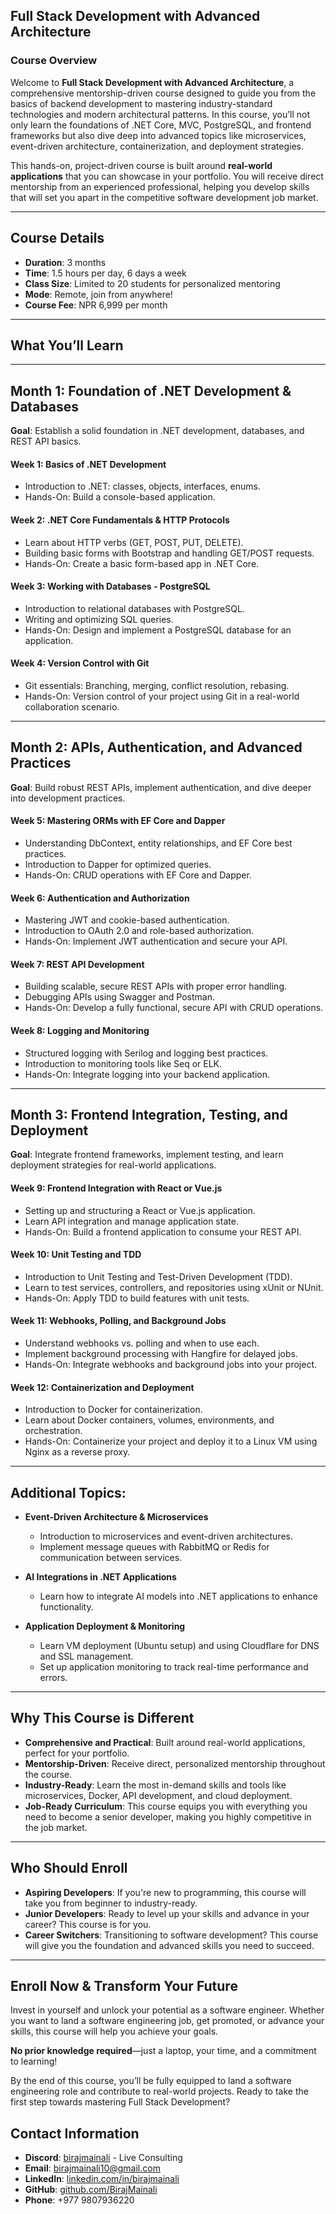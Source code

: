 
## **Full Stack Development with Advanced Architecture**

### **Course Overview**

Welcome to **Full Stack Development with Advanced Architecture**, a comprehensive mentorship-driven course designed to guide you from the basics of backend development to mastering industry-standard technologies and modern architectural patterns. In this course, you’ll not only learn the foundations of .NET Core, MVC, PostgreSQL, and frontend frameworks but also dive deep into advanced topics like microservices, event-driven architecture, containerization, and deployment strategies.

This hands-on, project-driven course is built around **real-world applications** that you can showcase in your portfolio. You will receive direct mentorship from an experienced professional, helping you develop skills that will set you apart in the competitive software development job market.

---

## **Course Details**

- **Duration**: 3 months
- **Time**: 1.5 hours per day, 6 days a week
- **Class Size**: Limited to 20 students for personalized mentoring
- **Mode**: Remote, join from anywhere!
- **Course Fee**: NPR 6,999 per month

---

## **What You’ll Learn**

---

## **Month 1: Foundation of .NET Development & Databases**

**Goal**: Establish a solid foundation in .NET development, databases, and REST API basics.

#### **Week 1: Basics of .NET Development**
- Introduction to .NET: classes, objects, interfaces, enums.
- Hands-On: Build a console-based application.

#### **Week 2: .NET Core Fundamentals & HTTP Protocols**
- Learn about HTTP verbs (GET, POST, PUT, DELETE).
- Building basic forms with Bootstrap and handling GET/POST requests.
- Hands-On: Create a basic form-based app in .NET Core.

#### **Week 3: Working with Databases - PostgreSQL**
- Introduction to relational databases with PostgreSQL.
- Writing and optimizing SQL queries.
- Hands-On: Design and implement a PostgreSQL database for an application.

#### **Week 4: Version Control with Git**
- Git essentials: Branching, merging, conflict resolution, rebasing.
- Hands-On: Version control of your project using Git in a real-world collaboration scenario.

---
## **Month 2: APIs, Authentication, and Advanced Practices**

**Goal**: Build robust REST APIs, implement authentication, and dive deeper into development practices.

#### **Week 5: Mastering ORMs with EF Core and Dapper**
- Understanding DbContext, entity relationships, and EF Core best practices.
- Introduction to Dapper for optimized queries.
- Hands-On: CRUD operations with EF Core and Dapper.

#### **Week 6: Authentication and Authorization**
- Mastering JWT and cookie-based authentication.
- Introduction to OAuth 2.0 and role-based authorization.
- Hands-On: Implement JWT authentication and secure your API.

#### **Week 7: REST API Development**
- Building scalable, secure REST APIs with proper error handling.
- Debugging APIs using Swagger and Postman.
- Hands-On: Develop a fully functional, secure API with CRUD operations.

#### **Week 8: Logging and Monitoring**
- Structured logging with Serilog and logging best practices.
- Introduction to monitoring tools like Seq or ELK.
- Hands-On: Integrate logging into your backend application.

---

## **Month 3: Frontend Integration, Testing, and Deployment**

**Goal**: Integrate frontend frameworks, implement testing, and learn deployment strategies for real-world applications.

#### **Week 9: Frontend Integration with React or Vue.js**
- Setting up and structuring a React or Vue.js application.
- Learn API integration and manage application state.
- Hands-On: Build a frontend application to consume your REST API.

#### **Week 10: Unit Testing and TDD**
- Introduction to Unit Testing and Test-Driven Development (TDD).
- Learn to test services, controllers, and repositories using xUnit or NUnit.
- Hands-On: Apply TDD to build features with unit tests.

#### **Week 11: Webhooks, Polling, and Background Jobs**
- Understand webhooks vs. polling and when to use each.
- Implement background processing with Hangfire for delayed jobs.
- Hands-On: Integrate webhooks and background jobs into your project.

#### **Week 12: Containerization and Deployment**
- Introduction to Docker for containerization.
- Learn about Docker containers, volumes, environments, and orchestration.
- Hands-On: Containerize your project and deploy it to a Linux VM using Nginx as a reverse proxy.

---

## **Additional Topics:**

- **Event-Driven Architecture & Microservices**
  - Introduction to microservices and event-driven architectures.
  - Implement message queues with RabbitMQ or Redis for communication between services.

- **AI Integrations in .NET Applications**
  - Learn how to integrate AI models into .NET applications to enhance functionality.

- **Application Deployment & Monitoring**
  - Learn VM deployment (Ubuntu setup) and using Cloudflare for DNS and SSL management.
  - Set up application monitoring to track real-time performance and errors.

---

## **Why This Course is Different**

- **Comprehensive and Practical**: Built around real-world applications, perfect for your portfolio.
- **Mentorship-Driven**: Receive direct, personalized mentorship throughout the course.
- **Industry-Ready**: Learn the most in-demand skills and tools like microservices, Docker, API development, and cloud deployment.
- **Job-Ready Curriculum**: This course equips you with everything you need to become a senior developer, making you highly competitive in the job market.

---

## **Who Should Enroll**

- **Aspiring Developers**: If you're new to programming, this course will take you from beginner to industry-ready.
- **Junior Developers**: Ready to level up your skills and advance in your career? This course is for you.
- **Career Switchers**: Transitioning to software development? This course will give you the foundation and advanced skills you need to succeed.

---

## **Enroll Now & Transform Your Future**

Invest in yourself and unlock your potential as a software engineer. Whether you want to land a software engineering job, get promoted, or advance your skills, this course will help you achieve your goals.

**No prior knowledge required**—just a laptop, your time, and a commitment to learning!

By the end of this course, you’ll be fully equipped to land a software engineering role and contribute to real-world projects. Ready to take the first step towards mastering Full Stack Development?

## Contact Information  
- **Discord**: [birajmainali](https://discord.com/users/birajmainali) - Live Consulting
- **Email**: birajmainali10@gmail.com  
- **LinkedIn**: [linkedin.com/in/birajmainali](https://linkedin.com/in/birajmainali)  
- **GitHub**: [github.com/BirajMainali](https://github.com/BirajMainali)  
- **Phone**: +977 9807936220  
